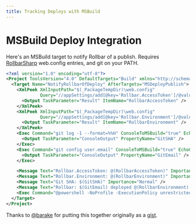 ```yaml
---
title: Tracking Deploys with MSBuild
---
```


# MSBuild Deploy Integration

Here's an MSBuild target to notify Rollbar of a publish. Requires
[RollbarSharp](https://github.com/mroach/RollbarSharp) web.config
entries, and git on your PATH.

```xml
<?xml version="1.0" encoding="utf-8"?>
<Project ToolsVersion="4.0" DefaultTargets="Build" xmlns="http://schemas.microsoft.com/developer/msbuild/2003">
  <Target Name="NotifyRollbarOfDeploy" AfterTargets="MSDeployPublish">
    <XmlPeek XmlInputPath="$(_PackageTempDir)\web.config"
             Query="//appSettings/add[@key='Rollbar.AccessToken']/@value">
      <Output TaskParameter="Result" ItemName="RollbarAccessToken" />
    </XmlPeek>
    <XmlPeek XmlInputPath="$(_PackageTempDir)\web.config"
             Query="//appSettings/add[@key='Rollbar.Environment']/@value">
      <Output TaskParameter="Result" ItemName="RollbarEnvironment" />
    </XmlPeek>
    <Exec Command="git log -1 --format=%%H" ConsoleToMSBuild="true" EchoOff="true" WorkingDirectory="$(ProjectDir)\..">
      <Output TaskParameter="ConsoleOutput" PropertyName="GitSHA" />
    </Exec>
    <Exec Command="git config user.email" ConsoleToMSBuild="true" EchoOff="true" WorkingDirectory="$(ProjectDir)\..">
      <Output TaskParameter="ConsoleOutput" PropertyName="GitEmail" />
    </Exec>

    <Message Text="Rollbar.AccessToken: @(RollbarAccessToken)" Importance="Normal" />
    <Message Text="Rollbar.Environment: @(RollbarEnvironment)" Importance="Normal" />
    <Message Text="Git SHA: $(GitSHA)" Importance="Normal" />
    <Message Text="Rollbar: $(GitEmail) deployed @(RollbarEnvironment) revision $(GitSHA)" Importance="High" />
    <Exec Command="@powershell -NoProfile -ExecutionPolicy unrestricted -Command &quot;(new-object net.webclient).UploadString('https://api.rollbar.com/api/1/deploy/', 'access_token=@(RollbarAccessToken)&amp;environment=@(RollbarEnvironment)&amp;revision=$(GitSHA)&amp;local_username=$(GitEmail)')&quot;" EchoOff="true" />
  </Target>
</Project>
```

Thanks to [@barake](https://github.com/barake) for putting this together
originally as a
[gist](https://gist.github.com/barake/128a094153d64ff5e230).
